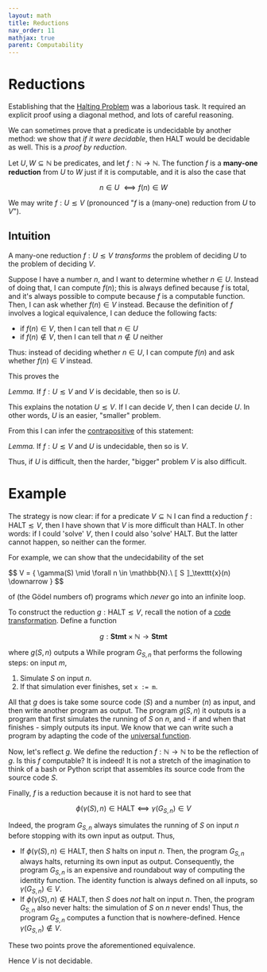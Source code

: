 ```yaml
---
layout: math
title: Reductions
nav_order: 11
mathjax: true
parent: Computability
---
```


# Reductions

Establishing that the [Halting
Problem](https://uob-coms20007.github.io/reference/computability/halting.html)
was a laborious task. It required an explicit proof using a diagonal method,
and lots of careful reasoning.

We can sometimes prove that a predicate is undecidable by another method: we
show that _if it were decidable_, then $\textsf{HALT}$ would be decidable as
well. This is a _proof by reduction_.

Let $U, W \subseteq \mathbb{N}$ be predicates, and let $f : \mathbb{N} \to
\mathbb{N}$. The function $f$ is a __many-one reduction__ from $U$ to $W$ just if
it is computable, and it is also the case that

$$
  n \in U\ ⟺ f(n) \in W
$$

We may write $f : U ≲ V$ (pronounced "$f$ is a (many-one) reduction from $U$
to $V$").

## Intuition

A many-one reduction $f : U ≲ V$ _transforms_ the problem of deciding $U$ to
the problem of deciding $V$.

Suppose I have a number $n$, and I want to determine whether $n \in U$.
Instead of doing that, I can compute $f(n)$; this is always defined because
$f$ is total, and it's always possible to compute because $f$ is a computable
function. Then, I can ask whether $f(n) \in V$ instead. Because the definition of $f$ involves a logical equivalence, I can deduce the following facts:
* if $f(n) \in V$, then I can tell that $n \in U$
* if $f(n) \not\in V$, then I can tell that $n \not\in U$ neither

Thus: instead of deciding whether $n \in U$, I can compute $f(n)$ and ask
whether $f(n) \in V$ instead.

This proves the 

*Lemma.* If $f : U ≲ V$ and $V$ is decidable, then so is $U$.

This explains the notation $U ≲ V$. If I can decide $V$, then I can decide
$U$. In other words, $U$ is an easier, "smaller" problem.


From this I can infer the
[contrapositive](https://en.wikipedia.org/wiki/Contraposition) of this
statement:

*Lemma.* If $f : U ≲ V$ and $U$ is undecidable, then so is $V$.

Thus, if $U$ is difficult, then the harder, "bigger" problem $V$ is also
difficult.

# Example

The strategy is now clear: if for a predicate $V \subseteq \mathbb{N}$ I can
find a reduction $f : \textsf{HALT} ≲ V$, then I have shown that $V$ is more
difficult than $\textsf{HALT}$. In other words: if I could 'solve' $V$, then
I could also 'solve' $\textsf{HALT}$. But the latter cannot happen, so
neither can the former.

For example, we can show that the undecidability of the set

$$
  V = \{ \gamma(S) \mid \forall n \in \mathbb{N}.\  ⟦ S ⟧_\texttt{x}(n) \downarrow }
$$

of (the Gödel numbers of) programs which _never_ go into an infinite loop.

To construct the reduction $g : \textsf{HALT} ≲ V$, recall the notion of a
[code
transformation](https://uob-coms20007.github.io/reference/computability/goedel.html#code-transformation). Define a function

$$
  g : \textbf{Stmt} \times \mathbb{N} \to \textbf{Stmt}
$$

where $g(S, n)$ outputs a While program $G_{S, n}$ that performs the
following steps: on input $m$,
1. Simulate $S$ on input $n$.
2. If that simulation ever finishes, set `x := m`.

All that $g$ does is take some source code ($S$) and a number ($n$) as input,
and then write another program as output. The program $g(S, n)$ it outputs is
a program that first simulates the running of $S$ on $n$, and - if and when
that finishes - simply outputs its input. We know that we can write such a
program by adapting the code of the [universal
function](https://uob-coms20007.github.io/reference/computability/universal.html#universal-function).

Now, let's reflect $g$. We define the reduction $f : \mathbb{N} \to
\mathbb{N}$ to be the reflection of $g$. Is this $f$ computable? It is
indeed! It is not a stretch of the imagination to think of a bash or Python
script that assembles its source code from the source code $S$.

Finally, $f$ is a reduction because it is not hard to see that

$$
  \phi(\gamma(S), n) \in \textsf{HALT}
    ⟺
  \gamma(G_{S, n}) \in V
$$

Indeed, the program $G_{S, n}$ always simulates the running of $S$ on input
$n$ before stopping with its own input as output. Thus, 
* If $\phi(\gamma(S), n) \in \textsf{HALT}$, then $S$ halts on input $n$.
  Then, the program $G_{S, n}$ always halts, returning its own input as
  output. Consequently, the program $G_{S, n}$ is an expensive and roundabout
  way of computing the identity function. The identity function is always
  defined on all inputs, so $\gamma(G_{S, n}) \in V$.
* If $\phi(\gamma(S), n) \not\in \textsf{HALT}$, then $S$ does _not_ halt on
  input $n$. Then, the program $G_{S, n}$ also never halts: the simulation of
  $S$ on $n$ never ends! Thus, the program $G_{S, n}$ computes a function
  that is nowhere-defined. Hence $\gamma(G_{S, n}) \not\in V$.

These two points prove the aforementioned equivalence.

Hence $V$ is not decidable.